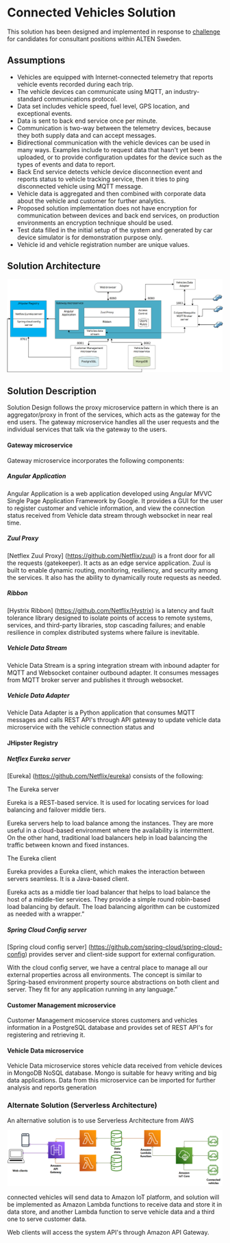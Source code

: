 # Connected Vehicles Solution

This solution has been designed and implemented in response to [challenge](alten-challenge.md) for candidates for consultant positions within ALTEN Sweden.

## Assumptions
	
* Vehicles are equipped with Internet-connected telemetry that reports vehicle events recorded during each trip.
* The vehicle devices can communicate using MQTT, an industry-standard communications protocol.
* Data set includes vehicle speed, fuel level, GPS location, and exceptional events.
* Data is sent to back end service once per minute.
* Communication is two-way between the telemetry devices, because they both supply data and can accept messages.
* Bidirectional communication with the vehicle devices can be used in many ways. Examples include to request data that hasn't yet been uploaded, or to provide configuration updates for the device such as the types of events and data to report.
* Back End service detects vehicle device disconnection event and reports status to vehicle tracking service, then it tries to ping disconnected vehicle using MQTT message.
* Vehicle data is aggregated and then combined with corporate data about the vehicle and customer for further analytics.
* Proposed solution implementation does not have encryption for communication between devices and back end services, on production environments an encryption technique should be used.
* Test data filled in the initial setup of the system and generated by car device simulator is for demonstration purpose only.
* Vehicle id and vehicle registration number are unique values.


## Solution Architecture

![Application_Architecture](webresources/img/SolutionArchitecture.png)

## Solution Description

Solution Design follows the proxy microservice pattern in which there is an aggregator/proxy in front of the services, which acts as the gateway for the end users. The gateway microservice handles all the user requests and the individual services that talk via the gateway to the users.

#### Gateway microservice

Gateway microservice incorporates the following components:

##### Angular Application
Angular Application is a web application developed using Angular MVVC Single Page Application Framework by Google. It provides a GUI for the user to register customer and vehicle information, and view the connection status received from Vehicle data stream through websocket in near real time.

##### Zuul Proxy
[Netflex Zuul Proxy] (https://github.com/Netflix/zuul) is a front door for all the requests (gatekeeper). It acts as an edge service application. Zuul is built to enable dynamic routing, monitoring, resiliency, and security among the services. It also has the ability to dynamically route requests as needed.

##### Ribbon

[Hystrix Ribbon] (https://github.com/Netflix/Hystrix) is a latency and fault tolerance library designed to isolate points of access to remote systems, services, and third-party libraries, stop cascading failures; and enable resilience in complex distributed systems where failure is inevitable.

##### Vehicle Data Stream

Vehicle Data Stream is a spring integration stream with inbound adapter for MQTT and Websocket container outbound adapter. It consumes messages from MQTT broker server and publishes it through websocket.

##### Vehicle Data Adapter

Vehicle Data Adapter is a Python application that consumes MQTT messages and calls REST API's through API gateway to update vehicle data microservice with the vehicle connection status and 

#### JHipster Registry

##### Netflex Eureka server
[Eureka] (https://github.com/Netflix/eureka) consists of the following:

The Eureka server

Eureka is a REST-based service. It is used for locating services for load balancing and failover middle tiers. 

Eureka servers help to load balance among the instances. They are more useful in a cloud-based environment where the availability is intermittent. On the other hand, traditional load balancers help in load balancing the traffic between known and fixed instances.

The Eureka client

Eureka provides a Eureka client, which makes the interaction between servers seamless. It is a Java-based client.

Eureka acts as a middle tier load balancer that helps to load balance the host of a middle-tier services. They provide a simple round robin-based load balancing by default. The load balancing algorithm can be customized as needed with a wrapper.”


##### Spring Cloud Config server

[Spring cloud config server] (https://github.com/spring-cloud/spring-cloud-config) provides server and client-side support for external configuration.

With the cloud config server, we have a central place to manage all our external properties across all environments. The concept is similar to Spring-based environment property source abstractions on both client and server. They fit for any application running in any language.”

#### Customer Management microservice
Customer Management micoservice stores customers and vehicles information in a PostgreSQL database and provides set of REST API's for registering and retrieving it.


#### Vehicle Data microservice

Vehicle Data microservice stores vehicle data received from vehicle devices in MongoDB NoSQL database. Mongo is suitable for heavy writing and big data applications.
Data from this microservice can be imported for further analysis and reports generation

### Alternate Solution (Serverless Architecture)

An alternative solution is to use Serverless Architecture from AWS 

![Serverless_Architecture](webresources/img/ServerlessArchitecture.png)

connected vehicles will send data to Amazon IoT platform, and solution will be implemented as Amazon Lambda functions to receive data and store it in data store, and another Lambda function to serve vehicle data and a third one to serve customer data.

Web clients will access the system API's through Amazon API Gateway.


